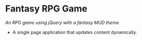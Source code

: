 # Fantasy RPG Game
*An RPG game using jQuery with a fantasy MUD theme*
* A single page application that updates content dynamically.
